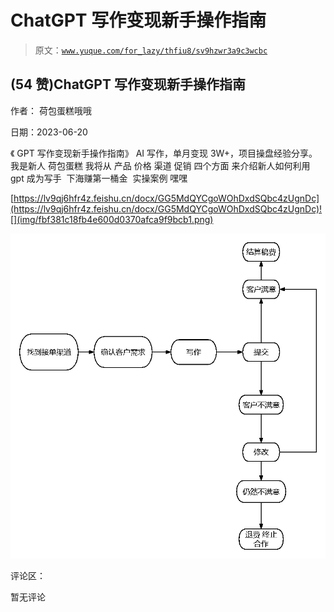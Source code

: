 # ChatGPT 写作变现新手操作指南

> 原文：[`www.yuque.com/for_lazy/thfiu8/sv9hzwr3a9c3wcbc`](https://www.yuque.com/for_lazy/thfiu8/sv9hzwr3a9c3wcbc)



## (54 赞)ChatGPT 写作变现新手操作指南 

作者： 荷包蛋糕哦哦 

日期：2023-06-20 

《 GPT 写作变现新手操作指南》 AI 写作，单月变现 3W+，项目操盘经验分享。 我是新人 荷包蛋糕 我将从 产品 价格 渠道 促销 四个方面 来介绍新人如何利用 gpt 成为写手  下海赚第一桶金  实操案例 嘿嘿 

[https://lv9qj6hfr4z.feishu.cn/docx/GG5MdQYCgoWOhDxdSQbc4zUgnDc](https://lv9qj6hfr4z.feishu.cn/docx/GG5MdQYCgoWOhDxdSQbc4zUgnDc)![](img/fbf381c18fb4e600d0370afca9f9bcb1.png)  

![](img/bf3184936f724f88487d29b2f7a82874.png)  

评论区： 

暂无评论